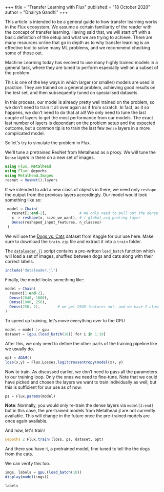 +++
title = "Transfer Learning with Flux"
published = "18 October 2020"
author = "Dhairya Gandhi"
+++

This article is intended to be a general guide to how transfer learning works in the Flux ecosystem. We assume a certain familiarity of the reader with the concept of transfer learning. Having said that, we will start off with a basic definition of the setup and what we are trying to achieve. There are many resources online that go in depth as to why transfer learning is an effective tool to solve many ML problems, and we recommend checking some of those out.

Machine Learning today has evolved to use many highly trained models in a general task, where they are tuned to perform especially well on a subset of the problem.

This is one of the key ways in which larger (or smaller) models are used in practice. They are trained on a general problem, achieving good results on the test set, and then subsequently tuned on specialised datasets.

In this process, our model is already pretty well trained on the problem, so we don't need to train it all over again as if from scratch. In fact, as it so happens, we don't need to do that at all! We only need to tune the last couple of layers to get the most performance from our models. The exact last number of layers is dependant on the problem setup and the expected outcome, but a common tip is to train the last few `Dense` layers in a more complicated model.

So let's try to simulate the problem in Flux.

We'll tune a pretrained ResNet from Metalhead as a proxy. We will tune the `Dense` layers in there on a new set of images.

```julia
using Flux, Metalhead
using Flux: @epochs
using Metalhead.Images
resnet = ResNet().layers
```

If we intended to add a new class of objects in there, we need only `reshape` the output from the previous layers accordingly.
Our model would look something like so:

```julia
 model = Chain(
   resnet[1:end-2],               # We only need to pull out the dense layer in here
   x -> reshape(x, size_we_want), # / global_avg_pooling layer
   Dense(reshaped_input_features, n_classes)
 )
```

We will use the [Dogs vs. Cats](https://www.kaggle.com/c/dogs-vs-cats/data?select=train.zip) dataset from Kaggle for our use here.
Make sure to download the `train.zip` file and extract it into a `train` folder.

The [`dataloader.jl`](https://github.com/FluxML/model-zoo/blob/master/tutorials/transfer_learning/dataloader.jl) script contains a pre-written `load_batch` function which will load a set of images, shuffled between dogs and cats along with their correct labels.

```julia
include("dataloader.jl")
```

Finally, the model looks something like:

```julia
model = Chain(
  resnet[1:end-2],
  Dense(2048, 1000),  
  Dense(1000, 256),
  Dense(256, 2),        # we get 2048 features out, and we have 2 classes
)
```

To speed up training, let’s move everything over to the GPU

```julia
model = model |> gpu
dataset = [gpu.(load_batch(10)) for i in 1:10]
```

After this, we only need to define the other parts of the training pipeline like we usually do.

```julia
opt = ADAM()
loss(x,y) = Flux.Losses.logitcrossentropy(model(x), y)
```

Now to train. As discussed earlier, we don’t need to pass all the parameters to our training loop. Only the ones we need to fine-tune. Note that we could have picked and chosen the layers we want to train individually as well, but this is sufficient for our use as of now.

```julia
ps = Flux.params(model)
```
**Note**: Normally, you would only re-train the dense layers via `model[2:end]` but in this case, the pre-trained models from Metalhead.jl are not currently available. This will change in the future once the pre-trained models are once again available.

And now, let's train!

```julia
@epochs 2 Flux.train!(loss, ps, dataset, opt)
```

And there you have it, a pretrained model, fine tuned to tell the the dogs from the cats.

We can verify this too.

```julia
imgs, labels = gpu.(load_batch(10))
display(model(imgs))

labels
```
